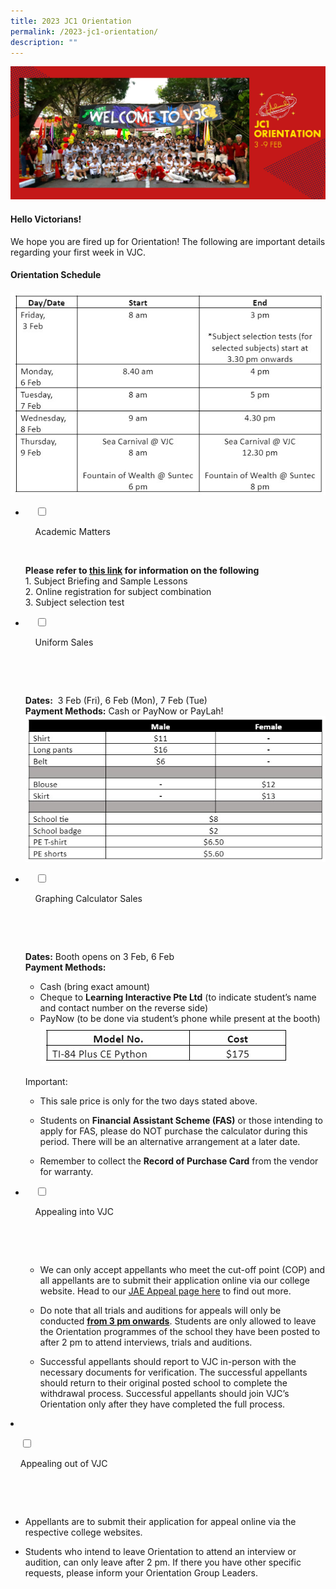 ```yaml
---
title: 2023 JC1 Orientation
permalink: /2023-jc1-orientation/
description: ""
---
```

![](/images/2023%20Images/JCO%20Page%20Banner.jpg)

#### Hello Victorians!
We hope you are fired up for Orientation! The following are important details regarding your first week in VJC.

#### Orientation Schedule

![](/images/2023%20Images/2023%20orientation.jpg)

<ul class="jekyllcodex_accordion">
<li>

    <input type="checkbox" id="accordion1">

    <label for="accordion1">Academic Matters</label>

    <div>
			<p> **Please refer to <a href="https://go.gov.sg/vjc23acad">this link</a> for information on the following**<br>
				1. Subject Briefing and Sample Lessons<br>
2. Online registration for subject combination<br>
3. Subject selection test </p>
				</div>
	</li>
	
<li>

    <input type="checkbox" id="accordion2">

    <label for="accordion2">Uniform Sales</label>

    <div>

      <p>
				**Dates:**  3 Feb (Fri), 6 Feb (Mon), 7 Feb (Tue)<br>
				**Payment Methods:** Cash or PayNow or PayLah!<br>
				![](/images/2023%20Images/Uniform%20Sales.jpg)
			</p>
				</div>
	</li>
	
<li>

    <input type="checkbox" id="accordion3">

    <label for="accordion3">Graphing Calculator Sales</label>

    <div>

      <p> **Dates:** Booth opens on 3 Feb, 6 Feb<br>
**Payment Methods:** 
   *   Cash (bring exact amount)<br>
   *   Cheque to **Learning Interactive Pte Ltd** (to indicate student’s name and contact number on the reverse side)<br>
   *   PayNow (to be done via student’s phone while present at the booth)<br>
![](/images/2023%20Images/calculator.jpg)


Important: 

*   This sale price is only for the two days stated above.<br>
    
*   Students on **Financial Assistant Scheme (FAS)** or those intending to apply for FAS, please do NOT purchase the calculator during this period. There will be an alternative arrangement at a later date.<br>
*   Remember to collect the **Record of Purchase Card** from the vendor for warranty.<br>
</p>
				</div>
	</li>
	
<li>

    <input type="checkbox" id="accordion4">

    <label for="accordion4">Appealing into VJC</label>

    <div>

      <p> 

*   We can only accept appellants who meet the cut-off point (COP) and all appellants are to submit their application online via our college website. Head to our [JAE Appeal page here](https://www.victoriajc.moe.edu.sg/admissions/joint-admissions-exercise/) to find out more.<br>
    
*   Do note that all trials and auditions for appeals will only be conducted <u>**from 3 pm onwards**</u>. Students are only allowed to leave the Orientation programmes of the school they have been posted to after 2 pm to attend interviews, trials and auditions.<br>
    
*   Successful appellants should report to VJC in-person with the necessary documents for verification. The successful appellants should return to their original posted school to complete the withdrawal process. Successful appellants should join VJC’s Orientation only after they have completed the full process.<br>
    </p>
				</div>
	</li>
	
<li>

    <input type="checkbox" id="accordion5">

    <label for="accordion5">Appealing out of VJC</label>

    <div>

      <p>

*   Appellants are to submit their application for appeal online via the respective college websites.<br>
    
*   Students who intend to leave Orientation to attend an interview or audition, can only leave after 2 pm. If there you have other specific requests, please inform your Orientation Group Leaders.<br>
    
 </p>
				</div>
	</li>